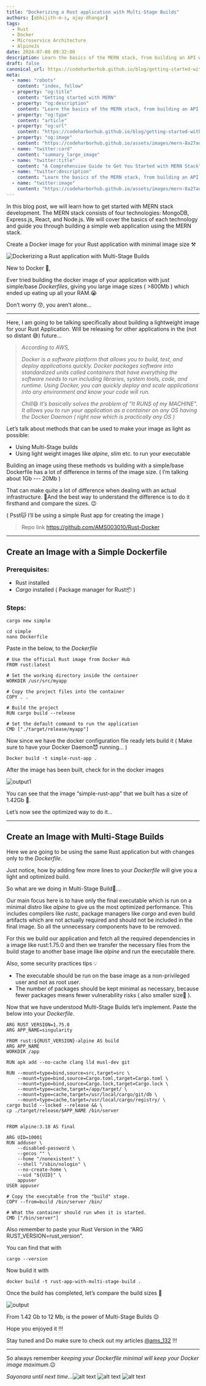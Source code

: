 ```yaml
---
title: "Dockerizing a Rust application with Multi-Stage Builds"
authors: [abhijith-m-s, ajay-dhangar]
tags:
  - Rust
  - Docker
  - Microservice Architecture
  - AlpineJs
date: 2024-07-08 09:32:00
description: Learn the basics of the MERN stack, from building an API with Express.js to creating a React app. This guide covers prerequisites, configuring MongoDB Atlas, styling, and more.
draft: false
canonical_url: https://codeharborhub.github.io/blog/getting-started-with-mern
meta:
  - name: "robots"
    content: "index, follow"
  - property: "og:title"
    content: "Getting started with MERN"
  - property: "og:description"
    content: "Learn the basics of the MERN stack, from building an API with Express.js to creating a React app. This guide covers prerequisites, configuring MongoDB Atlas, styling, and more."
  - property: "og:type"
    content: "article"
  - property: "og:url"
    content: "https://codeharborhub.github.io/blog/getting-started-with-mern"
  - property: "og:image"
    content: "https://codeharborhub.github.io/assets/images/mern-8a27add30515e58f789f89a4c9072818.jpg"
  - name: "twitter:card"
    content: "summary_large_image"
  - name: "twitter:title"
    content: "A Comprehensive Guide to Get You Started with MERN Stack"
  - name: "twitter:description"
    content: "Learn the basics of the MERN stack, from building an API with Express.js to creating a React app. This guide covers prerequisites, configuring MongoDB Atlas, styling, and more."
  - name: "twitter:image"
    content: "https://codeharborhub.github.io/assets/images/mern-8a27add30515e58f789f89a4c9072818.jpg"
---
```


In this blog post, we will learn how to get started with MERN stack development. The MERN stack consists of four technologies: MongoDB, Express.js, React, and Node.js. We will cover the basics of each technology and guide you through building a simple web application using the MERN stack.

<!-- truncate -->

Create a Docker image for your Rust application with minimal image size ⚒️

![Dockerizing a Rust application with Multi-Stage Builds](./rust-docker.png)

New to Docker 🧐,

Ever tried building the docker image of your application with just simple/base _Dockerfiles_, giving you large image sizes ( >800Mb ) which ended up eating up all your RAM.😭

Don’t worry 😙, you aren’t alone…

<hr/>

Here, I am going to be talking specifically about building a lightweight image for your Rust Application. Will be releasing for other applications in the (not so distant 😅) future…

> _According to AWS,_
>
> _Docker is a software platform that allows you to build, test, and deploy applications quickly. Docker packages software into standardized units called containers that have everything the software needs to run including libraries, system tools, code, and runtime. Using Docker, you can quickly deploy and scale applications into any environment and know your code will run._
>
> *Chill*😄 _It’s basically solves the problem of “It RUNS of my MACHINE”. It allows you to run your application as a container on any OS having the Docker Daemon ( right now which is practically any OS )_

Let’s talk about methods that can be used to make your image as light as possible:

- Using Multi-Stage builds
- Using light weight images like _alpine_, _slim_ etc. to run your executable

Building an image using these methods vs building with a simple/base Dockerfile has a lot of difference in terms of the image size. ( I’m talking about 1Gb --- 20Mb )

That can make quite a lot of difference when dealing with an actual infrastructure. 😤And the best way to understand the difference is to do it firsthand and compare the sizes. 😉

( Psst🐱 I’ll be using a simple Rust app for creating the image )

> Repo link https://github.com/AMS003010/Rust-Docker

<hr/>

## Create an Image with a Simple Dockerfile

### Prerequisites:

- Rust installed
- _Cargo_ installed ( Package manager for Rust📦 )

### Steps:

```
cargo new simple
```

```
cd simple
nano Dockerfile
```

Paste in the below, to the _Dockerfile_

```
# Use the official Rust image from Docker Hub
FROM rust:latest

# Set the working directory inside the container
WORKDIR /usr/src/myapp

# Copy the project files into the container
COPY . .

# Build the project
RUN cargo build --release

# Set the default command to run the application
CMD ["./target/release/myapp"]
```

Now since we have the docker configuration file ready lets build it ( Make sure to have your Docker Daemon😈 running… )

```
Docker build -t simple-rust-app .
```

After the image has been built, check for in the docker images

![output1](./output1.png)

You can see that the image “simple-rust-app” that we built has a size of 1.42Gb 🤯.

Let’s now see the optimized way to do it…

<hr/>

## Create an Image with Multi-Stage Builds

Here we are going to be using the same Rust application but with changes only to the _Dockerfile_.

Just notice, how by adding few more lines to your _Dockerfile_ will give you a light and optimized build.

So what are we doing in Multi-Stage Build🧐…

Our main focus here is to have only the final executable which is run on a minimal distro like _alpine_ to give us the most optimized performance. This includes compilers like _rustc_, package managers like _cargo_ and even build artifacts which are not actually required and should not be included in the final image. So all the unnecessary components have to be removed.

For this we build our application and fetch all the required dependencies in a image like rust:1.75.0 and then we transfer the necessary files from the build stage to another base image like _alpine_ and run the executable there.

Also, some security practices tips 💡

- The executable should be run on the base image as a non-privileged user and not as root user.
- The number of packages should be kept minimal as necessary, because fewer packages means fewer vulnerability risks ( also smaller size😤 ).

Now that we have understood Multi-Stage Builds let’s implement. Paste the below into your _Dockerfile_.

```
ARG RUST_VERSION=1.75.0
ARG APP_NAME=singularity

FROM rust:${RUST_VERSION}-alpine AS build
ARG APP_NAME
WORKDIR /app

RUN apk add --no-cache clang lld musl-dev git

RUN --mount=type=bind,source=src,target=src \
    --mount=type=bind,source=Cargo.toml,target=Cargo.toml \
    --mount=type=bind,source=Cargo.lock,target=Cargo.lock \
    --mount=type=cache,target=/app/target/ \
    --mount=type=cache,target=/usr/local/cargo/git/db \
    --mount=type=cache,target=/usr/local/cargo/registry/ \
cargo build --locked --release && \
cp ./target/release/$APP_NAME /bin/server


FROM alpine:3.18 AS final

ARG UID=10001
RUN adduser \
    --disabled-password \
    --gecos "" \
    --home "/nonexistent" \
    --shell "/sbin/nologin" \
    --no-create-home \
    --uid "${UID}" \
    appuser
USER appuser

# Copy the executable from the "build" stage.
COPY --from=build /bin/server /bin/

# What the container should run when it is started.
CMD ["/bin/server"]
```

Also remember to paste your Rust Version in the “ARG RUST_VERSION=rust_version”.

You can find that with

```
cargo --version
```

Now build it with

```
docker build -t rust-app-with-multi-stage-build .
```

Once the build has completed, let’s compare the build sizes 🤔

![output](./output2.png)

From 1.42 Gb to 12 Mb, is the power of Multi-Stage Builds 😌

Hope you enjoyed it !!!

Stay tuned and Do make sure to check out my articles [@ams_132](https://medium.com/@ams_132) !!!

<hr/>

So always remember _keeping your Dockerfile minimal will keep your Docker image maximum_.😉

_Sayonara until next time…_![alt text](output1.png) ![alt text](output2.png) ![alt text](rust-docker.png)
